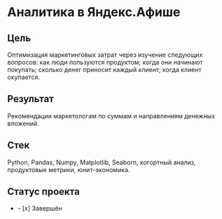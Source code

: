 # Аналитика в Яндекс.Афише
## Цель
Оптимизация маркетинговых затрат через изучение следующих вопросов: как люди пользуются продуктом; когда они начинают покупать; сколько денег приносит каждый клиент; когда клиент окупается.
## Результат
Рекомендации маркетологам по суммам и направлениям денежных вложений.
## Стек
Python, Pandas, Numpy, Matplotlib, Seaborn, когортный анализ, продуктовые метрики, юнит-экономика.
## Статус проекта
<ul><li>- [x] Завершён</li>

